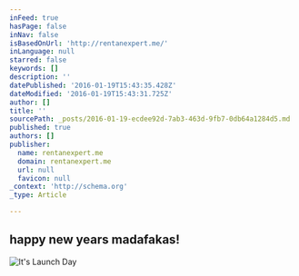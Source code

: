 ```yaml
---
inFeed: true
hasPage: false
inNav: false
isBasedOnUrl: 'http://rentanexpert.me/'
inLanguage: null
starred: false
keywords: []
description: ''
datePublished: '2016-01-19T15:43:35.428Z'
dateModified: '2016-01-19T15:43:31.725Z'
author: []
title: ''
sourcePath: _posts/2016-01-19-ecdee92d-7ab3-463d-9fb7-0db64a1284d5.md
published: true
authors: []
publisher:
  name: rentanexpert.me
  domain: rentanexpert.me
  url: null
  favicon: null
_context: 'http://schema.org'
_type: Article

---
```

## **happy new years madafakas!**
![It's Launch Day](https://s3-us-west-2.amazonaws.com/the-grid-img/p/0beae1abc9f4a8f6fa9a13337ad85c75ca4545a2.gif)